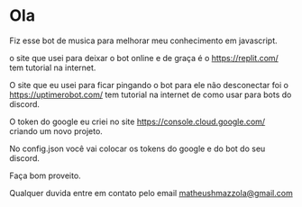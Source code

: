 # Ola

Fiz esse bot de musica para melhorar meu conhecimento em javascript.

o site que usei para deixar o bot online e de graça é o https://replit.com/ tem tutorial na internet.

O site que eu usei para ficar pingando o bot para ele não desconectar foi o 
https://uptimerobot.com/  tem tutorial na internet de como usar para bots do discord.

O token do google eu criei no site https://console.cloud.google.com/ criando um novo projeto.

No config.json você vai colocar os tokens do google e do bot do seu discord.

Faça bom proveito.

Qualquer duvida entre em contato pelo email matheushmazzola@gmail.com